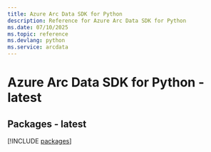 ```yaml
---
title: Azure Arc Data SDK for Python
description: Reference for Azure Arc Data SDK for Python
ms.date: 07/10/2025
ms.topic: reference
ms.devlang: python
ms.service: arcdata
---
```

# Azure Arc Data SDK for Python - latest
## Packages - latest
[!INCLUDE [packages](arc-data-index.md)]